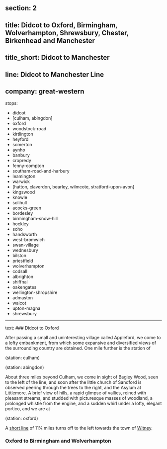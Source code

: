 section: 2
----
title: Didcot to Oxford, Birmingham, Wolverhampton, Shrewsbury, Chester, Birkenhead and Manchester
----
title_short: Didcot to Manchester
----
line: Didcot to Manchester Line
----
company: great-western
----
stops:
- didcot
- [culham, abingdon]
- oxford
- woodstock-road
- kirtlington
- heyford
- somerton
- aynho
- banbury
- cropredy
- fenny-compton
- southam-road-and-harbury
- leamington
- warwick
- [hatton, claverdon, bearley, wilmcote, stratford-upon-avon]
- kingswood
- knowle
- solihull
- acocks-green
- bordesley
- birmingham-snow-hill
- hockley
- soho
- handsworth
- west-bromwich
- swan-village
- wednesbury
- bilston
- priestfield
- wolverhampton
- codsall
- albrighton
- shiffnal
- oakengates
- wellington-shropshire
- admaston
- walcot
- upton-magna
- shrewsbury
----
text: ### Didcot to Oxford

After passing a small and uninteresting village called Appleford, we come to a lofty embankment, from which some expansive and diversified views of the surrounding country are obtained. One mile further is the station of

(station: culham)

(station: abingdon)

About three miles beyond Culham, we come in sight of Bagley Wood, seen to the left of the line, and soon after the little church of Sandford is observed peering through the trees to the right, and the Asylum at Littlemore. A brief view of hills, a rapid glimpse of vallies, reined with pleasant streams, and studded with picturesque masses of woodland, a prolonged whistle from the engine, and a sudden whirl under a lofty, elegant portico, and we are at

(station: oxford)

A [short line](/routes/yarnton-to-witney) of 11¾ miles turns off to the left towards the town of [Witney](/stations/witney).

### Oxford to Birmingham and Wolverhampton
